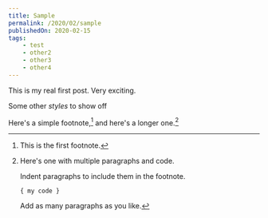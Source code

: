 ```yaml
---
title: Sample
permalink: /2020/02/sample
publishedOn: 2020-02-15
tags:
    - test
    - other2
    - other3
    - other4
---
```


This is my real first post. Very exciting.

Some other _styles_ to show off 
    
Here's a simple footnote,[^1] and here's a longer one.[^bignote]

[^1]: This is the first footnote.

[^bignote]: Here's one with multiple paragraphs and code.

    Indent paragraphs to include them in the footnote.

    `{ my code }`

    Add as many paragraphs as you like.
